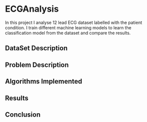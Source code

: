 # ECGAnalysis

In this project I analyse 12 lead ECG dataset labelled with the patient condition. I train different machine learning models to learn the classification model from the dataset and compare the results. 

## DataSet Description

## Problem Description

## Algorithms Implemented

## Results

## Conclusion
